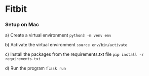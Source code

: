 # Fitbit

<h3>Setup on Mac </h3>

a) Create a virtual environment
`python3 -m venv env` <br/>

b) Activate the virtual environment
`source env/bin/activate` <br/>

c) Install the packages from the requirements.txt file
`pip install -r requirements.txt` <br/>

d) Run the program
`flask run` <br/>
